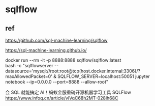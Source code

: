 # sqlflow

## ref

https://github.com/sql-machine-learning/sqlflow

https://sql-machine-learning.github.io/

docker run --rm -it -p 8888:8888 sqlflow/sqlflow:latest \
bash -c "sqlflowserver --datasource='mysql://root:root@tcp(host.docker.internal:3306)/?maxAllowedPacket=0' &
SQLFLOW_SERVER=localhost:50051 jupyter notebook --ip=0.0.0.0 --port=8888 --allow-root"


会 SQL 就能搞定 AI！蚂蚁金服重磅开源机器学习工具 SQLFlow
https://www.infoq.cn/article/vlVqC68h2MT-028lh68C

